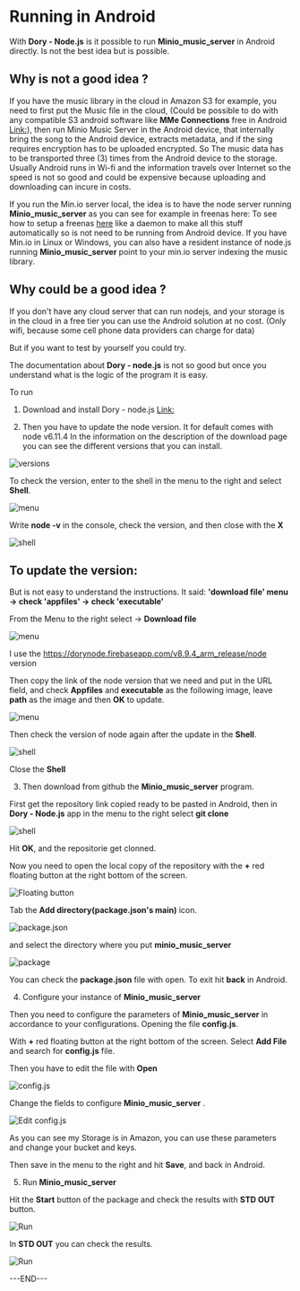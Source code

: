 # Running in Android

With __Dory - Node.js__ is it possible to run __Minio_music_server__ in Android directly. Is not the best idea but is possible.

## Why is not a good idea ? ##
If you have the music library in the cloud in Amazon S3 for example, you need to first put the Music file in the cloud, (Could be possible to do with any compatible S3 android software like __MMe Connections__ free in Android [Link:](https://play.google.com/store/apps/details?id=com.mundocreativo.javier.mmeconnections&hl=en)), then run Minio Music Server in the Android device, that internally bring the song to the Android device, extracts metadata, and if the sing requires encryption has to be uploaded encrypted. So The  music data has to be transported three (3) times from the Android device to the storage. Usually Android runs in Wi-fi and the information travels over Internet so the speed is not so good and could be expensive because uploading and downloading can incure in costs.

If you run the Min.io server local, the idea is to have the node server running __Minio_music_server__  as you can see for example in freenas here: To see how to setup a freenas [here](../doc/freenas.md) like a daemon to make all this stuff automatically so is not need to be running from Android device. If you have Min.io in Linux or Windows, you can also have a resident instance of node.js running __Minio_music_server__ point to your min.io server indexing the music library.


## Why could be a good idea ? ##
If you don't have any cloud server that can run nodejs, and your storage is in the cloud in a free tier you can use the Android solution at no cost. (Only wifi, because some cell phone data providers can charge for data)

But if you want to test by yourself you could try.

The documentation about __Dory - node.js__ is not so good but once you understand what is the logic of the program it is easy.

To run

1. Download and install Dory - node.js  [Link:](https://play.google.com/store/apps/details?id=io.tempage.dorynode&hl=en)

2. Then you have to update the node version. It for default comes with node v6.11.4 In the information on the description of the download page you can see the different versions that you can install.

![versions](../doc/images/dory_versions.jpg "Dory")

To check the version, enter to the shell in the menu to the right and select __Shell__.

![menu](../doc/images/dorynode_0.jpg "menu")

Write __node -v__ in the console, check the version, and then close with the __X__

![shell](../doc/images/dorynode_05.jpg "shell")


## To update the version: ##

But is not easy to understand the instructions. It said: __'download file' menu -> check 'appfiles' -> check 'executable'__

From the Menu to the right select -> __Download file__

![menu](../doc/images/dorynode_01.jpg "menu")

I use the  https://dorynode.firebaseapp.com/v8.9.4_arm_release/node version

Then copy the link of the node version that we need and put in the URL field, and check __Appfiles__ and __executable__ as the following image, leave __path__ as the image and then __OK__ to update.

![menu](../doc/images/dorynode_04.jpg "menu")

Then check the version of node again after the update in the __Shell__.

![shell](../doc/images/dorynode_6.png "shell")

Close the __Shell__

3. Then download from github the __Minio_music_server__ program.

First get the repository link copied ready to be pasted in Android, then in __Dory - Node.js__ app in the menu to the right select __git clone__

![shell](../doc/images/dorynode_07.jpg "shell")

Hit __OK__, and the repositorie get clonned.

Now you need to open the local copy of the repository with the __+__ red floating button at the right bottom of the screen.

![Floating button](../doc/images/dorynode_02.jpg "Floating button")

Tab the __Add directory(package.json's main)__ icon.

![package.json](../doc/images/dorynode_8.png "package.json")

and select the directory where you put __minio_music_server__

![package](../doc/images/dorynode_03.jpg "package")

You can check the __package.json__ file with open. To exit hit __back__ in Android. 

4. Configure your instance of __Minio_music_server__

Then you need to configure the parameters of __Minio_music_server__ in accordance to your configurations. Opening the file __config.js__.

With __+__ red floating button at the right bottom of the screen. Select __Add File__ and search for __config.js__ file.

Then you have to edit the file with __Open__

![config.js](../doc/images/dorynode_06.jpg "config.js")

Change the fields to configure __Minio_music_server__ .

![Edit config.js](../doc/images/dorynode_9.png "Edit config.js")

As you can see my Storage is in Amazon, you can use these parameters and change your bucket and keys.

Then save in the menu to the right and hit __Save__, and back in Android.

5. Run __Minio_music_server__

Hit the __Start__ button of the package and check the results with __STD OUT__ button.

![Run](../doc/images/dorynode_010.jpg "Run")

In __STD OUT__ you can check the results.

![Run](../doc/images/dorynode_11.png "Run")

---END---